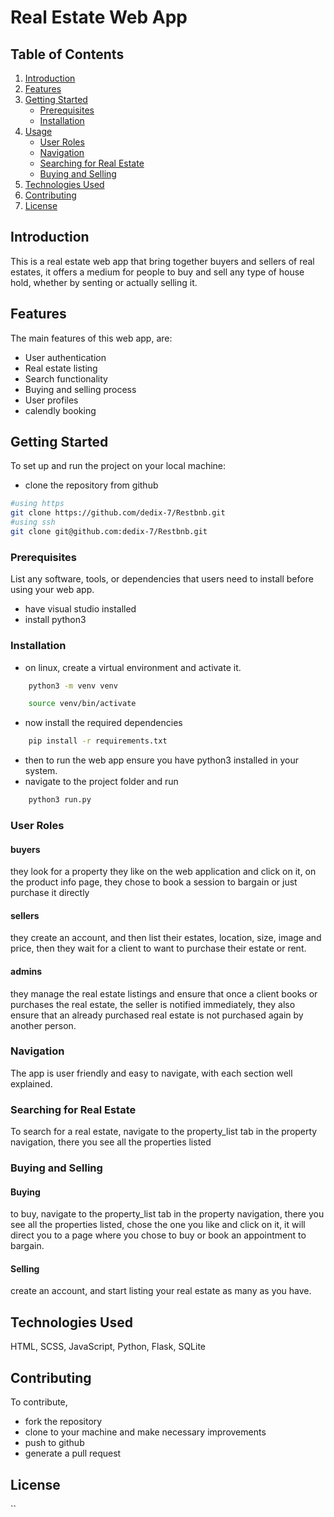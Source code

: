 # Real Estate Web App

## Table of Contents
1. [Introduction](#introduction)
2. [Features](#features)
3. [Getting Started](#getting-started)
   - [Prerequisites](#prerequisites)
   - [Installation](#installation)
4. [Usage](#usage)
   - [User Roles](#user-roles)
   - [Navigation](#navigation)
   - [Searching for Real Estate](#searching-for-real-estate)
   - [Buying and Selling](#buying-and-selling)
5. [Technologies Used](#technologies-used)
6. [Contributing](#contributing)
7. [License](#license)

## Introduction
This is a real estate web app that bring together buyers and sellers of real estates, it offers a medium for
people to buy and sell any type of house hold, whether by senting or actually selling it.

## Features
The main features of this web app, are:
- User authentication
- Real estate listing
- Search functionality
- Buying and selling process
- User profiles
- calendly booking

## Getting Started
To set up and run the project on your local machine:
- clone the repository from github
```bash
#using https
git clone https://github.com/dedix-7/Restbnb.git
#using ssh
git clone git@github.com:dedix-7/Restbnb.git
```


### Prerequisites
List any software, tools, or dependencies that users need to install before using your web app.
- have visual studio installed
- install python3

### Installation
- on linux, create a virtual environment and activate it.
```bash
    python3 -m venv venv

    source venv/bin/activate
```

- now install the required dependencies
```bash
    pip install -r requirements.txt
```

- then to run the web app ensure you have python3 installed in your system.
- navigate to the project folder and run
```bash
    python3 run.py
```

### User Roles
#### buyers
they look for a property they like on the web application and click on it,
on the product info page, they chose to book a session to bargain or just
purchase it directly
#### sellers
they create an account, and then list their estates, location, size, image
and price, then they wait for a client to want to purchase their estate or
rent.
#### admins
they manage the real estate listings and ensure that once a client books or
purchases the real estate, the seller is notified immediately, they also ensure
that an already purchased real estate is not purchased again by another person.

### Navigation
The app is user friendly and easy to navigate, with each section well explained.

### Searching for Real Estate
To search for a real estate, navigate to the property_list tab in the property
navigation, there you see all the properties listed

### Buying and Selling
#### Buying
to buy, navigate to the property_list tab in the property
navigation, there you see all the properties listed, chose the one you like
and click on it, it will direct you to a page where you chose to buy or book
an appointment to bargain.
#### Selling
create an account, and start listing your real estate as many as you have.

## Technologies Used
HTML, SCSS, JavaScript, Python, Flask, SQLite

## Contributing
To contribute,
- fork the repository
- clone to your machine and make necessary improvements
- push to github
- generate a pull request
## License


``
